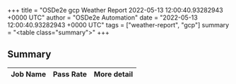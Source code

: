 +++
title = "OSDe2e gcp Weather Report 2022-05-13 12:00:40.93282943 +0000 UTC"
author = "OSDe2e Automation"
date = "2022-05-13 12:00:40.93282943 +0000 UTC"
tags = ["weather-report", "gcp"]
summary = "<table class=\"summary\"></table>"
+++
## Summary

| Job Name | Pass Rate | More detail |
|----------|-----------|-------------|




